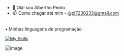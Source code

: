 - 👋 Olá! sou Albertho Pedro
- 📫 Como chegar até mim - @pl7230233@gmail.com

##
• Minhas linguagens de programação
  
[![My Skills](https://skillicons.dev/icons?i=js,html,css,java,postgres)](https://skillicons.dev)



![image](https://github.com/user-attachments/assets/206f4584-e938-46e9-ac7e-a4b305aecb60)
